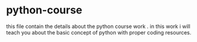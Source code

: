# python-course

this file contain the details about the python course work . in this work i will teach you about the basic concept of python with proper coding resources. 
